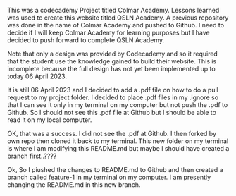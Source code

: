 This was a codecademy Project titled Colmar Academy. Lessons learned was used to create this website
titled QSLN Academy. A previous repository was done in the name of Colmar Academy and pushed to Github.
I need to decide if I will keep Colmar Academy for learning purposes but I have decided to push forward
to complete QSLN Academy.


Note that only a design was provided by Codecademy and so it required that the student
use the knowledge gained to build their website. This is incomplete because the full design has not yet
been implemented up to today 06 April 2023.

It is still 06 April 2023 and I decided to add a .pdf file on how to do a pull request to my project folder.
I decided to place .pdf files in my .ignore so that I can see it only in my terminal on my computer but not
push the .pdf to Github. So I should not see this .pdf file at Github but I should be able to read it
on my local computer.

OK, that was a success. I did not see the .pdf at Github. I then forked by own repo then cloned it back to my 
terminal. This new folder on my terminal is where I am modifying this README.md but maybe I should have created 
a branch first..????

Ok, So I piushed the changes to README.md to Github and then created a branch called feature-1 in my terminal
on my computer. I am presently changing the README.md in this new branch.
